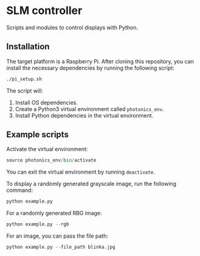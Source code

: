 # SLM controller

Scripts and modules to control displays with Python.

## Installation

The target platform is a Raspberry Pi. After cloning this repository, you can
install the necessary dependencies by running the following script:

```sh
./pi_setup.sh
```

The script will:
1. Install OS dependencies.
2. Create a Python3 virtual environment called `photonics_env`.
3. Install Python dependencies in the virtual environment.

## Example scripts

Activate the virtual environment:

```python
source photonics_env/bin/activate
```
You can exit the virtual environment by running `deactivate`.

To display a randomly generated grayscale image, run the following command:

```python
python example.py
```

For a randomly generated RBG image:

```python
python example.py --rgb
```

For an image, you can pass the file path:

```python
python example.py --file_path blinka.jpg
```
